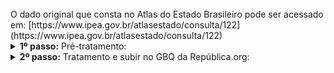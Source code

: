 <br>
O dado original que consta no Atlas do Estado Brasileiro pode ser acessado em: [https://www.ipea.gov.br/atlasestado/consulta/122](https://www.ipea.gov.br/atlasestado/consulta/122)

<br>


<details>
  <summary><b> 1º passo:</b> Pré-tratamento: </summary>

Acesso em:

[https://github.com/Republica-org/Ecossistema-dados/blob/main/pre_tratamento/tratamento_republica/atlas_estado/SIAPE_civis_ativos_ministerio.csv.ipynb](https://github.com/Republica-org/Ecossistema-dados/blob/main/pre_tratamento/tratamento_republica/atlas_estado/SIAPE_civis_ativos_ministerio.csv.ipynb)
</details>
<details>
  <summary><b> 2º passo:</b> Tratamento e subir no GBQ da República.org:</summary>

Acesso em:

[https://github.com/Republica-org/Ecossistema-dados/blob/main/tratamento_GBQ/perfil_remuneracao/SIAPE_civis_ativos_ministerio.ipynb](https://github.com/Republica-org/Ecossistema-dados/blob/main/tratamento_GBQ/perfil_remuneracao/SIAPE_civis_ativos_ministerio.ipynb)

</details>
